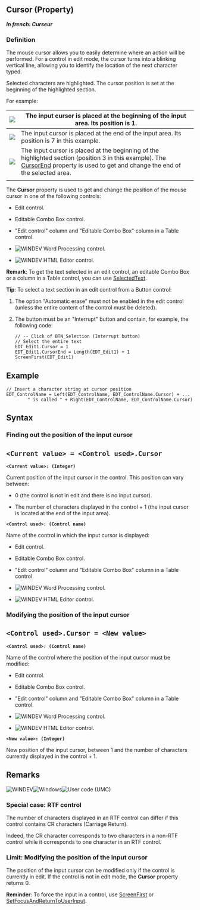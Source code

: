 


## Cursor (Property)

***In french: Curseur***
	



<a name="XOverwiew"></a>
<a name="Overview"></a>


### Definition
<a name="definition_ELTPARAGRAPHE000010"></a>

The mouse cursor allows you to easily determine where an action will be performed. For a control in edit mode, the cursor turns into a blinking vertical line, allowing you to identify the location of the next character typed. 

Selected characters are highlighted. The cursor position is set at the beginning of the highlighted section. 

For example: 


| ![](https://doc.pcsoft.fr/en-US/images/image.awp?langid=3&name=position1.gif)<br> | The input cursor is placed at the beginning of the input area. Its position is 1. |
| --- | --- |
| ![](https://doc.pcsoft.fr/en-US/images/image.awp?langid=3&name=Position_fin.gif)<br> | The input cursor is placed at the end of the input area. Its position is 7 in this example. |
| ![](https://doc.pcsoft.fr/en-US/images/image.awp?langid=3&name=position_sel.gif)<br> | The input cursor is placed at the beginning of the highlighted section (position 3 in this example). The [CursorEnd](../Proprietes/2510047.md) property is used to get and change the end of the selected area. |
|   |   |


<a name="XUse"></a>
<a name="Use"></a>
<a name="description"></a>
The **Cursor** property is used to get and change the position of the mouse cursor in one of the following controls:

- Edit control.

- Editable Combo Box control.

- "Edit control" column and "Editable Combo Box" column in a Table control.

- ![WINDEV](https://doc.pcsoft.fr/ext/images/us/WD.png) Word Processing control.

- ![WINDEV](https://doc.pcsoft.fr/ext/images/us/WD.png) HTML Editor control.




**Remark**: To get the text selected in an edit control, an editable Combo Box or a column in a Table control, you can use [SelectedText](../Proprietes/1000017193.md).



**Tip**: To select a text section in an edit control from a Button control:

1. The option "Automatic erase" must not be enabled in the edit control (unless the entire content of the control must be deleted).

2. The button must be an "Interrupt" button and contain, for example, the following code: 
	
	```wl
	// -- Click of BTN_Selection (Interrupt button)
	// Select the entire text
	EDT_Edit1.Cursor = 1
	EDT_Edit1.CursorEnd = Length(EDT_Edit1) + 1
	ScreenFirst(EDT_Edit1)
	```




<a name="Example1"></a>
<a name="sample_code"></a>

## Example


```wl
// Insert a character string at cursor position
EDT_ControlName = Left(EDT_ControlName, EDT_ControlName.Cursor) + ...
		" is called " + Right(EDT_ControlName, EDT_ControlName.Cursor)
```

<a name="XSYNTAX"></a>
<a name="SYNTAX1"></a>

## Syntax

### Finding out the position of the input cursor

`<Current value> = <Control used>.Cursor`
---

**`<Current value>: (Integer)`**

Current position of the input cursor in the control. This position can vary between:

- 0 (the control is not in edit and there is no input cursor).

- The number of characters displayed in the control + 1 (the input cursor is located at the end of the input area).




**`<Control used>: (Control name)`**

Name of the control in which the input cursor is displayed: 

- Edit control.

- Editable Combo Box control.

- "Edit control" column and "Editable Combo Box" column in a Table control.

- ![WINDEV](https://doc.pcsoft.fr/ext/images/us/WD.png) Word Processing control.

- ![WINDEV](https://doc.pcsoft.fr/ext/images/us/WD.png) HTML Editor control.





<a name="SYNTAX2"></a>

### Modifying the position of the input cursor

`<Control used>.Cursor = <New value>`
---

**`<Control used>: (Control name)`**

Name of the control where the position of the input cursor must be modified: 

- Edit control.

- Editable Combo Box control.

- "Edit control" column and "Editable Combo Box" column in a Table control.

- ![WINDEV](https://doc.pcsoft.fr/ext/images/us/WD.png) Word Processing control.

- ![WINDEV](https://doc.pcsoft.fr/ext/images/us/WD.png) HTML Editor control.




**`<New value>: (Integer)`**

New position of the input cursor, between 1 and the number of characters currently displayed in the control + 1.  



<a name="NOTE0"></a>
<a name="NOTE0_1"></a>

## Remarks
![WINDEV](https://doc.pcsoft.fr/ext/images/us/WD.png)![Windows](https://doc.pcsoft.fr/ext/images/us/WINDOWS.png)![User code (UMC)](https://doc.pcsoft.fr/ext/images/us/MCU.png) 

### Special case: RTF control
<a name="special_case_rtf_control_ELTPARAGRAPHE000172"></a>

The number of characters displayed in an RTF control can differ if this control contains CR characters (Carriage Return).

Indeed, the CR character corresponds to two characters in a non-RTF control while it corresponds to one character in an RTF control.
<a name="NOTE0_2"></a>


### Limit: Modifying the position of the input cursor
<a name="limit_modifying_the_position_the_input_cursor_ELTPARAGRAPHE000181"></a>

The position of the input cursor can be modified only if the control is currently in edit. If the control is not in edit mode, the **Cursor** property returns 0.

**Reminder**: To force the input in a control, use [ScreenFirst](../WDLang1/3025039.md) or [SetFocusAndReturnToUserInput](../WDLang1/1410088107.md).


